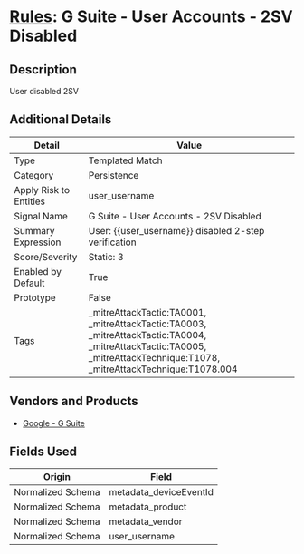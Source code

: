 # [Rules](README.md): G Suite - User Accounts - 2SV Disabled

## Description
User disabled 2SV

## Additional Details
|Detail|Value|
|----|----|
|Type|Templated Match|
|Category|Persistence|
|Apply Risk to Entities|user_username|
|Signal Name|G Suite - User Accounts - 2SV Disabled|
|Summary Expression|User: {{user_username}} disabled 2-step verification|
|Score/Severity|Static: 3|
|Enabled by Default|True|
|Prototype|False|
|Tags|_mitreAttackTactic:TA0001, _mitreAttackTactic:TA0003, _mitreAttackTactic:TA0004, _mitreAttackTactic:TA0005, _mitreAttackTechnique:T1078, _mitreAttackTechnique:T1078.004|
## Vendors and Products
- [Google - G Suite](../products/e73cd65a-7a4b-4ce9-9d73-e5d9c824c214.md)


## Fields Used

|Origin|Field|
|----|----|
|Normalized Schema|metadata_deviceEventId|
|Normalized Schema|metadata_product|
|Normalized Schema|metadata_vendor|
|Normalized Schema|user_username|


